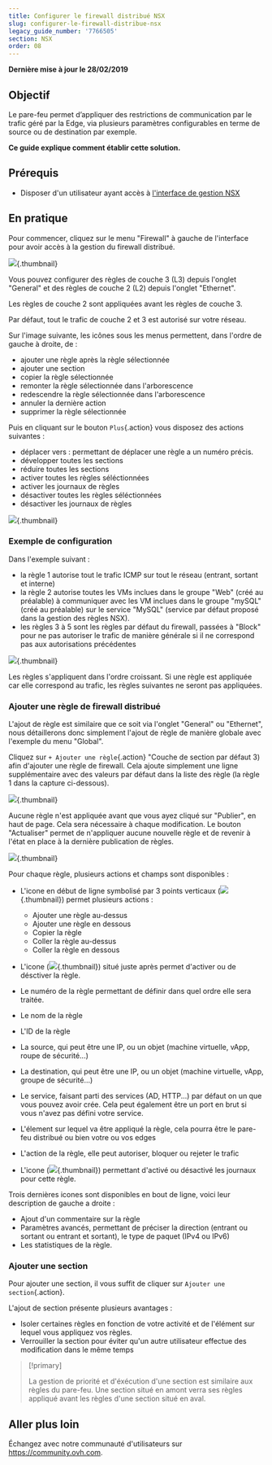 ```yaml
---
title: Configurer le firewall distribué NSX
slug: configurer-le-firewall-distribue-nsx
legacy_guide_number: '7766505'
section: NSX
order: 08
---
```


**Dernière mise à jour le 28/02/2019**

## Objectif

Le pare-feu permet d’appliquer des restrictions de communication par le trafic géré par la Edge, via plusieurs paramètres configurables en terme de source ou de destination par exemple.

**Ce guide explique comment établir cette solution.**

## Prérequis

- Disposer d'un utilisateur ayant accès  à [l'interface de gestion NSX](https://docs.ovh.com/fr/private-cloud/acceder-a-l-interface-de-gestion-nsx/)

## En pratique

Pour commencer, cliquez sur le menu "Firewall" à gauche de l'interface pour avoir accès à la gestion du firewall distribué.

![](images/FirewallMenu.PNG){.thumbnail}

Vous pouvez configurer des règles de couche 3 (L3) depuis l'onglet "General" et des règles de couche 2 (L2) depuis l'onglet "Ethernet".

Les règles de couche 2 sont appliquées avant les règles de couche 3.

Par défaut, tout le trafic de couche 2 et 3 est autorisé sur votre réseau.

Sur l'image suivante, les icônes sous les menus permettent, dans l'ordre de gauche à droite, de :

- ajouter une règle après la règle sélectionnée
- ajouter une section
- copier la règle sélectionnée
- remonter la règle sélectionnée dans l'arborescence
- redescendre la règle sélectionnée dans l'arborescence
- annuler la dernière action
- supprimer la règle sélectionnée

Puis en cliquant sur le bouton `Plus`{.action} vous disposez des actions suivantes : 

- déplacer vers : permettant de déplacer une règle a un numéro précis.
- développer toutes les sections
- réduire toutes les sections
- activer toutes les règles séléctionnées
- activer les journaux de règles
- désactiver toutes les règles séléctionnées
- désactiver les journaux de règles

![](images/Icones.PNG){.thumbnail}

### Exemple de configuration

Dans l'exemple suivant :

- la règle 1 autorise tout le trafic ICMP sur tout le réseau (entrant, sortant et interne)
- la règle 2 autorise toutes les VMs inclues dans le groupe "Web" (créé au préalable) à communiquer avec les VM inclues dans le groupe "mySQL" (créé au préalable) sur le service "MySQL" (service par défaut proposé dans la gestion des règles NSX).
- les règles 3 à 5 sont les règles par défaut du firewall, passées à "Block" pour ne pas autoriser le trafic de manière générale si il ne correspond pas aux autorisations précédentes

![](images/ExampleRules.PNG){.thumbnail}

Les règles s'appliquent dans l'ordre croissant. Si une règle est appliquée car elle correspond au trafic, les règles suivantes ne seront pas appliquées.

### Ajouter une règle de firewall distribué

L'ajout de règle est similaire que ce soit via l'onglet "General" ou "Ethernet", nous détaillerons donc simplement l'ajout de règle de manière globale avec l'exemple du menu "Global".

Cliquez sur `+ Ajouter une règle`{.action} "Couche de section par défaut 3) afin d'ajouter une règle de firewall. Cela ajoute simplement une ligne supplémentaire avec des valeurs par défaut dans la liste des règle (la règle 1 dans la capture ci-dessous).

![](images/AddRule.PNG){.thumbnail}

Aucune règle n'est appliquée avant que vous ayez cliqué sur "Publier", en haut de page. Cela sera nécessaire à chaque modification. Le bouton "Actualiser" permet de n'appliquer aucune nouvelle règle et de revenir à l'état en place à la dernière publication de règles.

![](images/Publish.PNG){.thumbnail}

Pour chaque règle, plusieurs actions et champs sont disponibles : 

- L'icone en début de ligne symbolisé par 3 points verticaux (![](images/pointsVerticaux.png){.thumbnail}) permet plusieurs actions : 
	- Ajouter une règle au-dessus
	- Ajouter une règle en dessous
	- Copier la règle
	- Coller la règle au-dessus
	- Coller la règle en dessous

- L'icone (![](images/iconeEnableDisable.png){.thumbnail}) situé juste après permet d'activer ou de désctiver la règle.
- Le numéro de la règle permettant de définir dans quel ordre elle sera traitée.
- Le nom de la règle
- L'ID de la règle
- La source, qui peut être une IP, ou un objet (machine virtuelle, vApp, roupe de sécurité...)
- La destination, qui peut être une IP, ou un objet (machine virtuelle, vApp, groupe de sécurité...)
- Le service,  faisant parti des services (AD, HTTP...) par défaut on un que vous pouvez avoir crée. Cela peut également être un port en brut si vous n'avez pas défini votre service.
- L'élement sur lequel va être appliqué la règle, cela pourra être le pare-feu distribué ou bien votre ou vos edges
- L'action de la règle, elle peut autoriser, bloquer ou rejeter le trafic
- L'icone (![](images/iconeEnableDisable.png){.thumbnail}) permettant d'activé ou désactivé les journaux pour cette règle.

Trois dernières icones sont disponibles en bout de ligne, voici leur description de gauche a droite : 

- Ajout d'un commentaire sur la règle
- Paramètres avancés, permettant de préciser la direction (entrant ou sortant ou entrant et sortant), le type de paquet (IPv4 ou IPv6)
- Les statistiques de la règle.

### Ajouter une section

Pour ajouter une section, il vous suffit de cliquer sur `Ajouter une section`{.action}.

L'ajout de section présente plusieurs avantages :

- Isoler certaines règles en fonction de votre activité et de l'élément sur lequel vous appliquez vos règles.
- Verrouiller la section pour éviter qu'un autre utilisateur effectue des modification dans le même temps

> [!primary]
>
> La gestion de priorité et d'éxécution d'une section est similaire aux règles du pare-feu.
> Une section situé en amont verra ses règles appliqué avant les règles d'une section situé en aval.

## Aller plus loin

Échangez avec notre communauté d'utilisateurs sur <https://community.ovh.com>.
